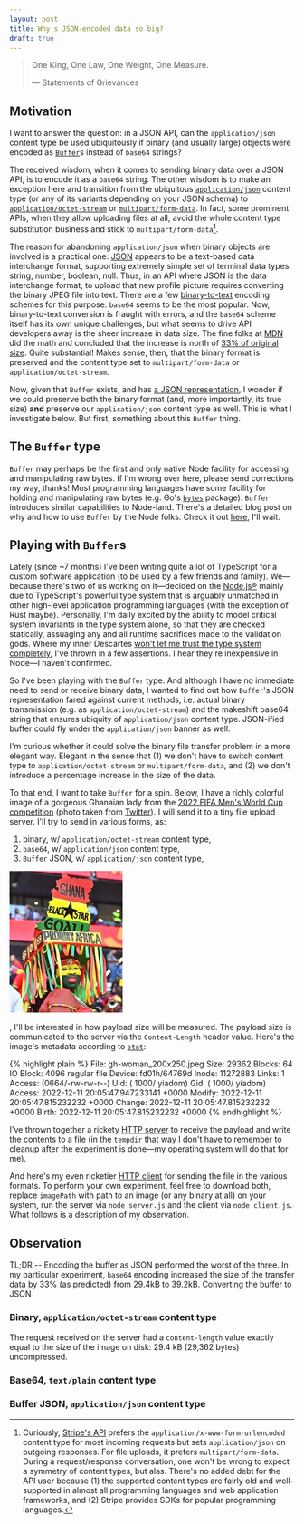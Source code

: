```yaml
---
layout: post
title: Why's JSON-encoded data so big?
draft: true
---
```


> One King, One Law, One Weight, One Measure.
>
> &mdash; Statements of Grievances

## Motivation

I want to answer the question: in a JSON API, can the `application/json` content
type be used ubiquitously if binary (and usually large) objects were encoded as
[`Buffer`][buf]s instead of `base64` strings?

The received wisdom, when it comes to sending binary data over a JSON API, is to
encode it as a `base64` string. The other wisdom is to make an exception here and
transition from the ubiquitous [`application/json`][aj] content type (or any of its
variants depending on your JSON schema) to [`application/octet-stream`][aos] or
[`multipart/form-data`][mfd]. In fact, some prominent APIs, when they allow
uploading files at all, avoid the whole content type substitution business and
stick to `multipart/form-data`[^curious-stripe].

The reason for abandoning `application/json` when binary objects are involved is
a practical one: [JSON][] appears to be a text-based data interchange format,
supporting extremely simple set of terminal data types: string, number, boolean,
null.  Thus, in an API where JSON is the data interchange format, to upload that
new profile picture requires converting the binary JPEG file into text. There
are a few [binary-to-text][] encoding schemes for this purpose. `base64` seems
to be the most popular. Now, binary-to-text conversion is fraught with errors,
and the `base64` scheme itself has its own unique challenges, but what seems to
drive API developers away is the sheer increase in data size. The fine folks at
[MDN][] did the math and concluded that the increase is north of [33% of
original size][b33]. Quite substantial! Makes sense, then, that the binary
format is preserved and the content type set to `multipart/form-data` or
`application/octet-stream`.

Now, given that `Buffer` exists, and has [a JSON representation][buftoj], I
wonder if we could preserve both the binary format (and, more importantly, its
true size) **and** preserve our `application/json` content type as well. This is
what I investigate below. But first, something about this `Buffer` thing.

## The `Buffer` type

`Buffer` may perhaps be the first and only native Node facility for accessing
and manipulating raw bytes. If I'm wrong over here, please send corrections my
way, thanks! Most programming languages have some facility for holding and
manipulating raw bytes (e.g. Go's [`bytes`][gobytes] package). `Buffer`
introduces similar capabilities to Node-land. There's a detailed blog post on
why and how to use `Buffer` by the Node folks. Check it out [here][whybuf], I'll
wait.

## Playing with `Buffer`s

Lately (since ~7 months) I've been writing quite a lot of TypeScript for a
custom software application (to be used by a few friends and family).
We&mdash;because there's two of us working on it&mdash;decided on the
[Node.js&reg;][node] mainly due to TypeScript's powerful type system that is
arguably unmatched in other high-level application programming languages (with
the exception of Rust maybe).  Personally, I'm daily excited by the ability to
model critical system invariants in the type system alone, so that they are
checked statically, assuaging any and all runtime sacrifices made to the
validation gods. Where my inner Descartes [won't let me trust the type system
completely][cot], I've thrown in a few assertions. I hear they're inexpensive in
Node&mdash;I haven't confirmed.

So I've been playing with the `Buffer` type. And although I have no immediate
need to send or receive binary data, I wanted to find out how `Buffer`'s JSON
representation fared against current methods, i.e. actual binary transmission (e.g. as
`application/octet-stream`) and the makeshift base64 string that ensures
ubiquity of `application/json` content type. JSON-ified buffer could fly under
the `application/json` banner as well.

I'm curious whether it could solve the binary file transfer problem in a
more elegant way. Elegant in the sense that (1) we don't have to switch content
type to `application/octet-stream` or `multipart/form-data`, and (2) we don't
introduce a percentage increase in the size of the data.

To that end, I want to take `Buffer` for a spin. Below, I have a richly colorful
image of a gorgeous Ghanaian lady from the [2022 FIFA Men's World Cup
competition][wc2022] (photo taken from [Twitter](https://twitter.com)). I will
send it to a tiny file upload server. I'll try to send in various forms, as:

  1.  binary, w/ `application/octet-stream` content type,
  2.  `base64`, w/ `application/json` content type,
  3.  `Buffer` JSON, w/ `application/json` content type,

![Beautifully painted Ghanaian woman at FIFA World Cup 2022](/assets/gh-woman_200x250.jpeg)

, I'll be interested in how payload size will be measured. The payload
size is communicated to the server via the `Content-Length` header value. Here's
the image's metadata according to [`stat`][stat]:

{% highlight plain %}
File: gh-woman_200x250.jpeg
Size: 29362             Blocks: 64         IO Block: 4096   regular file
Device: fd01h/64769d    Inode: 11272883    Links: 1
Access: (0664/-rw-rw-r--)  Uid: ( 1000/  yiadom)   Gid: ( 1000/  yiadom)
Access: 2022-12-11 20:05:47.947233141 +0000
Modify: 2022-12-11 20:05:47.815232232 +0000
Change: 2022-12-11 20:05:47.815232232 +0000
 Birth: 2022-12-11 20:05:47.815232232 +0000
{% endhighlight %}

I've thrown together a rickety [HTTP server][httpserver] to receive the payload
and write the contents to a file (in the `tempdir` that way I don't have to
remember to cleanup after the experiment is done&mdash;my operating system will
do that for me).

And here's my even ricketier [HTTP client][httpclient] for sending the file in
the various formats. To perform your own experiment, feel free to download both,
replace `imagePath` with path to an image (or any binary at all) on your system,
run the server via `node server.js` and the client via `node client.js`. What
follows is a description of my observation.

## Observation
TL;DR -- Encoding the buffer as JSON performed the worst of the three. In my
particular experiment, `base64` encoding increased the size of the transfer data
by 33% (as predicted) from 29.4kB to 39.2kB. Converting the buffer to JSON

### Binary, `application/octet-stream` content type
The request received on the server had a `content-length` value exactly equal to
the size of the image on disk: 29.4 kB (29,362 bytes) uncompressed.

### Base64, `text/plain` content type
### Buffer JSON, `application/json` content type

[^curious-stripe]: Curiously, [Stripe's API][sa] prefers the `application/x-www-form-urlencoded` content type for most incoming requests but sets `application/json` on outgoing responses. For file uploads, it prefers `multipart/form-data`. During a request/response conversation, one won't be wrong to expect a symmetry of content types, but alas. There's no added debt for the API user because (1) the supported content types are fairly old and well-supported in almost all programming languages and web application frameworks, and (2) Stripe provides SDKs for popular programming languages.

[aj]: https://www.rfc-editor.org/rfc/rfc4627
[mfd]: https://www.rfc-editor.org/rfc/rfc2388
[aos]: https://www.rfc-editor.org/rfc/rfc2046
[sa]: https://stripe.com/docs/api
[buf]: https://nodejs.org/api/buffer.html
[binary-to-text]: https://en.wikipedia.org/wiki/Binary-to-text_encoding
[JSON]: https://www.json.org/json-en.html
[MDN]: https://developer.mozilla.org/en-US/docs/Glossary/Base64#encoded_size_increase
[b33]: https://developer.mozilla.org/en-US/docs/Glossary/Base64#encoded_size_increase
[uint8]: https://developer.mozilla.org/en-US/docs/Web/JavaScript/Reference/Global_Objects/Uint8Array
[gobytes]: https://pkg.go.dev/bytes
[whybuf]: https://nodejs.org/en/knowledge/advanced/buffers/how-to-use-buffers/#why-buffers
[wc2022]: https://www.fifa.com/fifaplus/en/tournaments/mens/worldcup/qatar2022
[node]: https://nodejs.org/en/
[cot]: https://plato.stanford.edu/entries/descartes-epistemology/#PerfKnowBeinAwak
[buftoj]: https://nodejs.org/api/buffer.html#buftojson
[httpie]: https://httpie.io/
[stat]: https://man7.org/linux/man-pages/man2/lstat.2.html
[httpserver]: https://gist.github.com/yawboakye/a5cebad7889349971ceaa5c68c45f0a4
[httpclient]: https://gist.github.com/yawboakye/a5dd7e04f0589a89da576ffd7a4ce960
